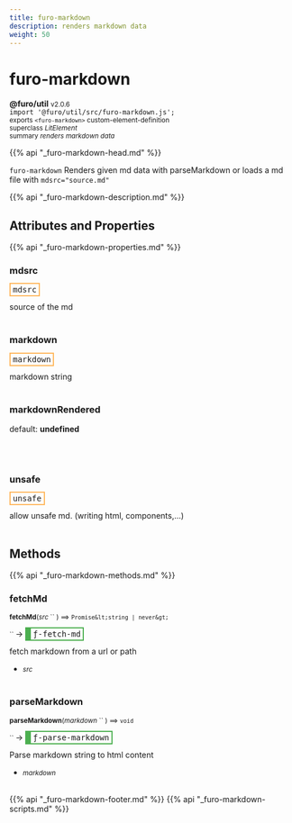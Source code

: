 ```yaml
---
title: furo-markdown
description: renders markdown data
weight: 50
---
```


# furo-markdown
**@furo/util** <small>v2.0.6</small>
<br>`import '@furo/util/src/furo-markdown.js';`<small>
<br>exports `<furo-markdown>` custom-element-definition
<br>superclass *LitElement*</small>
<br><small>summary *renders markdown data*</small>

{{% api "_furo-markdown-head.md" %}}

`furo-markdown`
 Renders given md data with parseMarkdown or loads a md file with `mdsrc="source.md"`

{{% api "_furo-markdown-description.md" %}}


## Attributes and Properties
{{% api "_furo-markdown-properties.md" %}}



### **mdsrc**

<span  style="border-width:2px; border-style: solid;border-color:  rgb(255, 182, 91);font-family:monospace; padding:2px 4px;">mdsrc</span>
</small>

source of the md
<br><br>

### **markdown**

<span  style="border-width:2px; border-style: solid;border-color:  rgb(255, 182, 91);font-family:monospace; padding:2px 4px;">markdown</span>
</small>

markdown string
<br><br>




### **markdownRendered**
default: **undefined**</small>


<br><br>

### **unsafe**

<span  style="border-width:2px; border-style: solid;border-color:  rgb(255, 182, 91);font-family:monospace; padding:2px 4px;">unsafe</span>
</small>

allow unsafe md. (writing html, components,...)
<br><br>

## Methods
{{% api "_furo-markdown-methods.md" %}}




### **fetchMd**
<small>**fetchMd**(*src* `` ) ⟹ `Promise&lt;string | never&gt;`</small>

<small>`` </small> →
<span  style="border-width:2px 2px 2px 10px; border-style: solid;border-color:  rgb(76, 175, 80);font-family:monospace; padding:2px 4px;">ƒ-fetch-md</span>

fetch markdown from a url or path

- <small>*src* </small>
<br><br>

### **parseMarkdown**
<small>**parseMarkdown**(*markdown* `` ) ⟹ `void`</small>

<small>`` </small> →
<span  style="border-width:2px 2px 2px 10px; border-style: solid;border-color:  rgb(76, 175, 80);font-family:monospace; padding:2px 4px;">ƒ-parse-markdown</span>

Parse markdown string to html content

- <small>*markdown* </small>
<br><br>







{{% api "_furo-markdown-footer.md" %}}
{{% api "_furo-markdown-scripts.md" %}}
